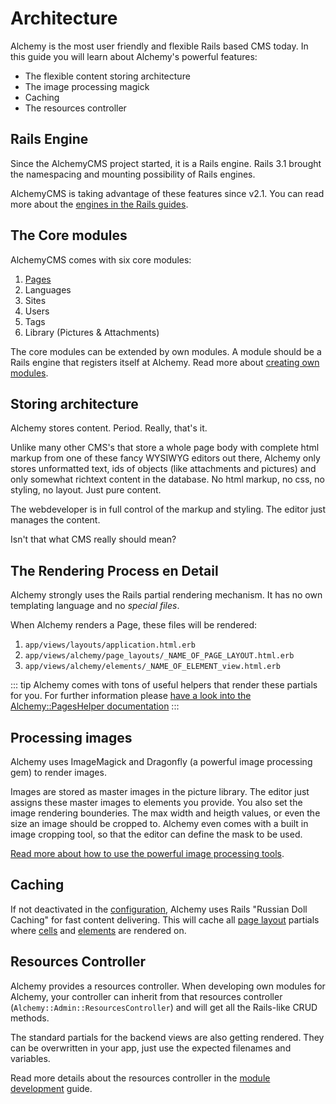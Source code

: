 # Architecture

Alchemy is the most user friendly and flexible Rails based CMS today. In
this guide you will learn about Alchemy's powerful features:

-   The flexible content storing architecture
-   The image processing magick
-   Caching
-   The resources controller

## Rails Engine

Since the AlchemyCMS project started, it is a Rails engine. Rails 3.1 brought the namespacing and mounting possibility of Rails engines.

AlchemyCMS is taking advantage of these features since v2.1. You can read more about the [engines in the Rails guides](http://edgeguides.rubyonrails.org/engines.html).

## The Core modules

AlchemyCMS comes with six core modules:

1.  [Pages](pages.html)
2.  Languages
3.  Sites
4.  Users
5.  Tags
6.  Library (Pictures & Attachments)

The core modules can be extended by own modules. A module should be a Rails engine that registers itself at Alchemy. Read more about [creating own modules](create_modules.html).

## Storing architecture

Alchemy stores content. Period. Really, that's it.

Unlike many other CMS's that store a whole page body with complete html markup from one of these fancy WYSIWYG editors out there, Alchemy only stores unformatted text, ids of objects (like attachments and pictures) and only somewhat richtext content in the database. No html markup, no css, no styling, no layout. Just pure content.

The webdeveloper is in full control of the markup and styling. The editor just manages the content.

Isn't that what CMS really should mean?

## The Rendering Process en Detail

Alchemy strongly uses the Rails partial rendering mechanism. It has no own templating language and no *special files*.

When Alchemy renders a Page, these files will be rendered:

1.  `app/views/layouts/application.html.erb`
2.  `app/views/alchemy/page_layouts/_NAME_OF_PAGE_LAYOUT.html.erb`
3.  `app/views/alchemy/elements/_NAME_OF_ELEMENT_view.html.erb`

::: tip
Alchemy comes with tons of useful helpers that render these partials for you. For further information please [have a look into the Alchemy::PagesHelper documentation](https://www.rubydoc.info/github/AlchemyCMS/alchemy_cms/Alchemy/PagesHelper.html)
:::

## Processing images

Alchemy uses ImageMagick and Dragonfly (a powerful image processing gem) to render images.

Images are stored as master images in the picture library. The editor just assigns these master images to elements you provide. You also set the image rendering bounderies. The max width and heigth values, or even the size an image should be cropped to. Alchemy even comes with a built in image cropping tool, so that the editor can define the mask to be used.

[Read more about how to use the powerful image processing tools](render_images.html).

## Caching

If not deactivated in the [configuration](configuration.html), Alchemy uses Rails "Russian Doll Caching" for fast content delivering. This will cache all [page layout](page_layouts.html) partials where [cells](cells.html) and [elements](elements.html) are rendered on.

## Resources Controller

Alchemy provides a resources controller. When developing own modules for Alchemy, your controller can inherit from that resources controller (`Alchemy::Admin::ResourcesController`) and will get all the Rails-like CRUD methods.

The standard partials for the backend views are also getting rendered. They can be overwritten in your app, just use the expected filenames and variables.

Read more details about the resources controller in the [module development](create_modules.html) guide.
